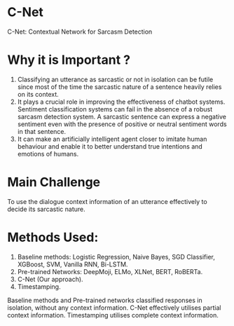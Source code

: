 # C-Net
C-Net: Contextual Network for Sarcasm Detection

# Why it is Important ?
1. Classifying an utterance as sarcastic or not in isolation can be futile since most of the time the sarcastic nature of a sentence heavily relies on its context. 
2. It plays a crucial role in improving the effectiveness of chatbot systems. Sentiment classification systems can fail in the absence of a robust sarcasm detection system. A sarcastic sentence can express a negative sentiment even with the presence of positive or neutral sentiment words in that sentence. 
3.  It can make an artificially intelligent agent closer to imitate human behaviour and enable it to better understand true intentions and emotions of humans.

# Main Challenge
To use the dialogue context information of an utterance effectively to decide its sarcastic nature.

# Methods Used:
1. Baseline methods: Logistic Regression, Naive Bayes, SGD Classifier, XGBoost, SVM, Vanilla RNN, Bi-LSTM.
2. Pre-trained Networks: DeepMoji, ELMo, XLNet, BERT, RoBERTa.
3. C-Net (Our approach).
4. Timestamping.

Baseline methods and Pre-trained networks classified responses in isolation, without any context information.
C-Net effectively utilises partial context information.
Timestamping utilises complete context information.
